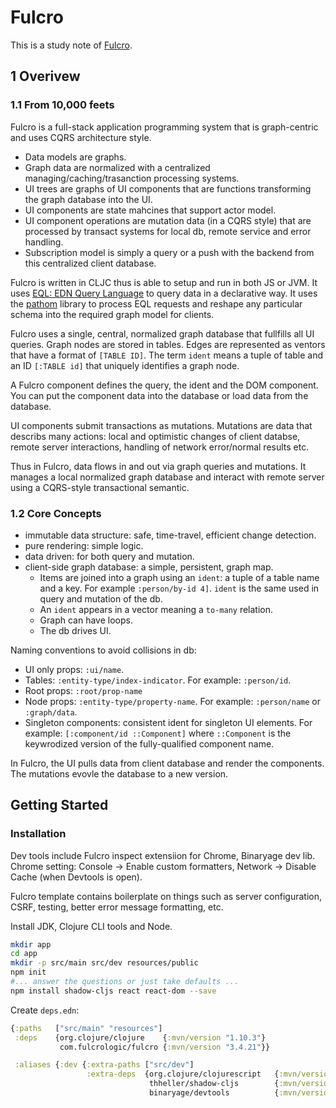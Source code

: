 # Fulcro

This is a study note of [Fulcro](https://book.fulcrologic.com/).

## 1 Overivew

### 1.1 From 10,000 feets

Fulcro is a full-stack application programming system that is graph-centric and uses CQRS architecture style.

- Data models are graphs.
- Graph data are normalized with a centralized managing/caching/trasanction processing systems.
- UI trees are graphs of UI components that are functions transforming the graph database into the UI.
- UI components are state mahcines that support actor model.
- UI component operations are mutation data (in a CQRS style) that are processed by transact systems for local db, remote service and error handling.
- Subscription model is simply a query or a push with the backend from this centralized client database.

Fulcro is written in CLJC thus is able to setup and run in both JS or JVM. It uses [EQL: EDN Query Language](https://edn-query-language.org/) to query data in a declarative way. It uses the [pathom](https://github.com/wilkerlucio/pathom) library to process EQL requests and reshape any particular schema into the required graph model for clients.

Fulcro uses a single, central, normalized graph database that fullfills all UI queries. Graph nodes are stored in tables. Edges are represented as ventors that have a format of `[TABLE ID]`. The term `ident` means a tuple of table and an ID `[:TABLE id]` that uniquely identifies a graph node.

A Fulcro component defines the query, the ident and the DOM component. You can put the component data into the database or load data from the database.

UI components submit transactions as mutations. Mutations are data that describs many actions: local and optimistic changes of client databse, remote server interactions, handling of network error/normal results etc.

Thus in Fulcro, data flows in and out via graph queries and mutations. It manages a local normalized graph database and interact with remote server using a CQRS-style transactional semantic.

### 1.2 Core Concepts

- immutable data structure: safe, time-travel, efficient change detection.
- pure rendering: simple logic.
- data driven: for both query and mutation.
- client-side graph database: a simple, persistent, graph map.
  - Items are joined into a graph using an `ident`: a tuple of a table name and a key. For example `:person/by-id 4]`. `ident` is the same used in query and mutation of the db.
  - An `ident` appears in a vector meaning a `to-many` relation.
  - Graph can have loops.
  - The db drives UI.

Naming conventions to avoid collisions in db:

- UI only props: `:ui/name`.
- Tables: `:entity-type/index-indicator`. For example: `:person/id`.
- Root props: `:root/prop-name`
- Node props: `:entity-type/property-name`. For example: `:person/name` or `:graph/data`.
- Singleton components: consistent ident for singleton UI elements. For example: `[:component/id ::Component]` where `::Component` is the keywrodized version of the fully-qualified component name.

In Fulcro, the UI pulls data from client database and render the components. The mutations evovle the database to a new version.

## Getting Started

### Installation

Dev tools include Fulcro inspect extensiion for Chrome, Binaryage dev lib.
Chrome setting: Console -> Enable custom formatters, Network -> Disable Cache (when Devtools is open).

Fulcro template contains boilerplate on things such as server configuration, CSRF, testing, better error message formatting, etc.

Install JDK, Clojure CLI tools and Node.

```zsh
mkdir app
cd app
mkdir -p src/main src/dev resources/public
npm init
#... answer the questions or just take defaults ...
npm install shadow-cljs react react-dom --save
```

Create `deps.edn`:

```clojure
{:paths   ["src/main" "resources"]
 :deps    {org.clojure/clojure    {:mvn/version "1.10.3"}
           com.fulcrologic/fulcro {:mvn/version "3.4.21"}}

 :aliases {:dev {:extra-paths ["src/dev"]
                 :extra-deps  {org.clojure/clojurescript   {:mvn/version "1.10.844"}
                               thheller/shadow-cljs        {:mvn/version "2.12.4"}
                               binaryage/devtools          {:mvn/version "1.0.3"}}}}}
```
